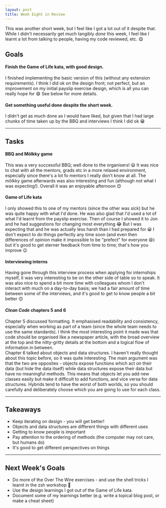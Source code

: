 ```yaml
---
layout: post
title: Week Eight in Review
---
```


This was another short week, but I feel like I got a lot out of it despite that. While I didn't necessarily get much tangibly _done_ this week, I feel like I learnt a lot from talking to people, having my code reviewed, etc. :yum:

## Goals

#### Finish the Game of Life kata, with good design.

I finished implementing the basic version of this (without any extension requirements). I think I did ok on the design front; not perfect, but an improvement on my initial payslip exercise design, which is all you can really hope for :sweat_smile: See below for more details.

#### Get something useful done despite the short week.

I didn't get as much done as I would have liked, but given that I had large chunks of time taken up by the BBQ and interviews I think I did ok :grin:

---

## Tasks

#### BBQ and Mölkky game

This was a very successful BBQ; well done to the organisers! :smiley: It was nice to chat with all the mentors, grads etc in a more relaxed environment, especially since there's a lot fo mentors I really don't know at all. The mölkky game afterwards was also interesting and fun (although not what I was expecting!). Overall it was an enjoyable afternoon :blush:

#### Game of Life kata

I only showed this to one of my mentors (since the other was sick) but he was quite happy with what I'd done. He was also glad that I'd used a lot of what I'd learnt from the payslip exercise. Then of course I showed it to Jon and he had suggestions for changing most everything :joy: But I was expecting that and he was actually less harsh than I had prepared for :grinning: I don't expect to do things perfectly any time soon (and even then differences of opinion make it impossible to be "prefect" for everyone :laughing:) but it's good to get sterner feedback from time to time; that's how you improve :wink:

#### Interviewing interns

Having gone through this interview process when applying for internships myself, it was very interesting to be on the other side of table so to speak. It was also nice to spend a bit more time with colleagues whom I don't interact with much on a day-to-day basis; we had a fair amount of time between some of the interviews, and it's good to get to know people a bit better :blush:

#### _Clean Code_ chapters 5 and 6

Chapter 5 discussed formatting. It emphasised readability and consistency, especially when working as part of a team (since the whole team needs to use the same standards). I think the most interesting point it made was that code should be organised like a newspaper article, with the broad overview at the top and the nitty-gritty details at the bottom and a logical flow of information in between.  
Chapter 6 talked about objects and data structures. I haven't really thought about this topic before, so it was quite interesting. The main argument was that the two are opposites - objects expose functions which act on their data (but hide the data itself) while data structures expose their data but have no meaningful methods. This means that objects let you add new classes easily but make it difficult to add functions, and vice versa for data structures. Hybrids tend to have the worst of both worlds, so you should carefully and deliberately choose which you are going to use for each class.

---

## Takeaways

* Keep iterating on design - you will get better!
* Objects and data structures are different things with different uses
* Getting to know people is important
* Pay attention to the ordering of methods (the computer may not care, but humans do)
* It's good to get different perspectives on things

---

## Next Week's Goals

* Do more of the Over The Wire exercises - and use the shell tricks I learnt in the zsh workshop :star2:
* Use the design learnings I got out of the Game of Life kata
* Document some of my learnings better (e.g. write a topical blog post, or make a cheat sheet)
